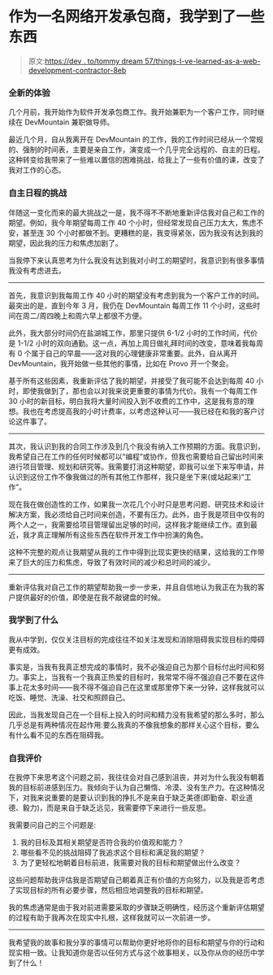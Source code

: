 # 作为一名网络开发承包商，我学到了一些东西

> 原文:[https://dev . to/tommy dream 57/things-I-ve-learned-as-a-web-development-contractor-8eb](https://dev.to/tommydreamer57/things-i-ve-learned-as-a-web-development-contractor-8eb)

### [](#a-new-experience)全新的体验

几个月前，我开始作为软件开发承包商工作。我开始兼职为一个客户工作，同时继续在 DevMountain 兼职做导师。

最近几个月，自从我离开在 DevMountain 的工作，我的工作时间已经从一个常规的、强制的时间表，主要是亲自工作，演变成一个几乎完全远程的、自主的日程。这种转变给我带来了一些难以置信的困难挑战，给我上了一些有价值的课，改变了我对工作的心态。

### [](#challenges-of-an-autonomous-schedule)自主日程的挑战

伴随这一变化而来的最大挑战之一是，我不得不不断地重新评估我对自己和工作的期望。例如，我今年期望每周工作 40 个小时，但经常发现自己压力太大，焦虑不安，甚至连 30 个小时都做不到。更糟糕的是，我变得紧张，因为我没有达到我的期望，因此我的压力和焦虑加剧了。

当我停下来认真思考为什么我没有达到我对小时工的期望时，我意识到有很多事情我没有考虑进去。

* * *

首先，我意识到我每周工作 40 小时的期望没有考虑到我为一个客户工作的时间。最突出的是，直到今年 3 月，我仍在 DevMountain 每周工作 11 个小时，这些时间在周二/周四晚上和周六早上都很不方便。

此外，我大部分时间仍在盐湖城工作，那里只提供 6-1/2 小时的工作时间，代价是 1-1/2 小时的双向通勤。这一点，再加上周日做礼拜时间的改变，意味着我每周有 0 个属于自己的早晨——这对我的心理健康非常重要。此外，自从离开 DevMountain，我开始做一些其他的事情，比如在 Provo 开一个聚会。

基于所有这些因素，我重新评估了我的期望，并接受了我可能不会达到每周 40 小时，即使我做到了，那也会以对我来说更重要的事情为代价。我有一个每周工作 30 小时的新目标，明白我将大量时间投入到不收费的工作中，这是我有意的理想。我也在考虑提高我的小时计费率，以考虑这种认可——我已经在和我的客户讨论这件事了。

* * *

其次，我认识到我的合同工作涉及到几个我没有纳入工作预期的方面。我意识到，我希望自己在工作的任何时候都可以“编程”或协作，但我也需要给自己留出时间来进行项目管理、规划和研究等。我需要打消这种期望，即我可以坐下来写申请，并认识到这份工作不像我做过的所有其他工作那样，我只是坐下来(或站起来)“工作”。

现在我在做创造性的工作，如果我一次花几个小时只是思考问题、研究技术和设计解决方案，我必须给自己时间来创造，不要有压力。此外，由于我是项目中仅有的两个人之一，我需要给项目管理留出足够的时间，这样我才能继续工作。直到最近，我才真正理解所有这些东西在软件开发工作中扮演的角色。

这种不完整的观点让我期望从我的工作中得到比现实更快的结果，这给我的工作带来了巨大的压力和焦虑，导致了有效时间的减少和总时间的减少。

* * *

重新评估我对自己工作的期望帮助我一步一步来，并且自信地认为我正在为我的客户提供最好的价值，即使是在我不敲键盘的时候。

### [](#what-ive-learned)我学到了什么

我从中学到，仅仅关注目标的完成往往不如关注发现和消除阻碍我实现目标的障碍更有成效。

事实是，当我有我真正想完成的事情时，我不必强迫自己为那个目标付出时间和努力。事实上，当我有一个我真正热爱的目标时，我常常不得不强迫自己不要在这件事上花太多时间——我不得不强迫自己在这里或那里停下来一分钟，这样我就可以吃饭、睡觉、洗澡、社交和照顾自己。

因此，当我发现自己在一个目标上投入的时间和精力没有我希望的那么多时，那么几乎总是有两种情况在起作用:要么我真的不像我想象的那样关心这个目标，要么有什么看不见的东西在阻碍我。

### [](#selfevaluation)自我评价

在我停下来思考这个问题之前，我往往会对自己感到沮丧，并对为什么我没有朝着我的目标前进感到压力。我倾向于认为自己懒惰、冷漠、没有生产力。在这种情况下，对我来说重要的是要认识到我的挣扎不是来自于缺乏美德(即勤奋、职业道德、毅力)，而是来自于缺乏远见，我需要停下来进行一些反思。

我需要问自己的三个问题是:

1.  我的目标及其相关期望是否符合我的价值观和能力？
2.  哪些看不见的挑战阻碍了我追求这个目标和满足我的期望？
3.  为了更轻松地朝着目标前进，我需要对我的目标和期望做出什么改变？

这些问题帮助我评估我是否期望自己朝着真正有价值的方向努力，以及我是否考虑了实现目标的所有必要步骤，然后相应地调整我的目标和期望。

我的焦虑通常是由于我对前进需要采取的步骤缺乏明确性，经历这个重新评估期望的过程有助于我再次在现实中扎根，这样我就可以一次前进一步。

* * *

我希望我的故事和我分享的事情可以帮助你更好地将你的目标和期望与你的行动和现实相一致。让我知道你是否以任何方式与这个故事相关，以及你从你的经历中学到了什么！